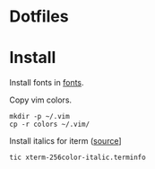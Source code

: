 Dotfiles
===

# Install

Install fonts in [fonts](fonts/).

Copy vim colors.
```
mkdir -p ~/.vim
cp -r colors ~/.vim/
```

Install italics for iterm ([source](https://gist.github.com/sos4nt/3187620)]
```
tic xterm-256color-italic.terminfo
```
